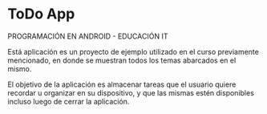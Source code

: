 # ToDo App

PROGRAMACIÓN EN ANDROID - EDUCACIÓN IT

Está aplicación es un proyecto de ejemplo utilizado en el curso previamente mencionado, 
en donde se muestran todos los temas abarcados en el mismo.

El objetivo de la aplicación es almacenar tareas que el usuario quiere recordar u organizar
en su dispositivo, y que las mismas estén disponibles incluso luego de cerrar la aplicación.

